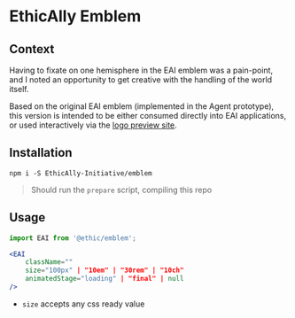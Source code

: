 # EthicAlly Emblem

## Context

Having to fixate on one hemisphere in the EAI emblem was a pain-point, and I noted an opportunity to get creative with the handling of the world itself.

Based on the original EAI emblem (implemented in the Agent prototype), this version is intended to be either consumed directly into EAI applications, or used interactively via the [logo preview site](https://emblem.ethically.ngo/).

## Installation

`npm i -S EthicAlly-Initiative/emblem`

> Should run the `prepare` script, compiling this repo

## Usage

```jsx
import EAI from '@ethic/emblem';

<EAI
    className=""
    size="100px" | "10em" | "30rem" | "10ch"
    animatedStage="loading" | "final" | null
/>
```

-   `size` accepts any css ready value
